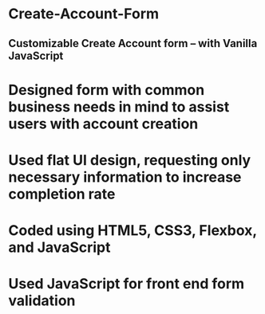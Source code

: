 # Create-Account-Form
## Customizable Create Account form – with Vanilla JavaScript
# Designed form with common business needs in mind to assist users with account creation
# Used flat UI design, requesting only necessary information to increase completion rate
# Coded using HTML5, CSS3, Flexbox, and JavaScript
# Used JavaScript for front end form validation
